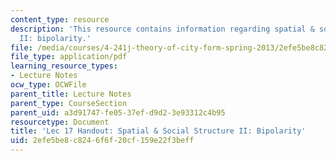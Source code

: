 ```yaml
---
content_type: resource
description: 'This resource contains information regarding spatial & social structure
  II: bipolarity.'
file: /media/courses/4-241j-theory-of-city-form-spring-2013/2efe5be8c8246f6f20cf159e22f3beff_MIT4_241JS13_handout17.pdf
file_type: application/pdf
learning_resource_types:
- Lecture Notes
ocw_type: OCWFile
parent_title: Lecture Notes
parent_type: CourseSection
parent_uid: a3d91747-fe05-37ef-d9d2-3e93312c4b95
resourcetype: Document
title: 'Lec 17 Handout: Spatial & Social Structure II: Bipolarity'
uid: 2efe5be8-c824-6f6f-20cf-159e22f3beff
---
```

